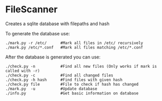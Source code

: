 # FileScanner

Creates a sqlite database with filepaths and hash

To generate the database use:
```
./mark.py -r /etc/      #Mark all files in /etc/ recursively
./mark.py /etc/*.conf   #Mark all files matching /etc/*.conf 
```

After the database is generated you can use:
```
./check.py -n           #Find all new files (Only works if mark is called with -r)
./check.py -c           #Find all changed files
./check.py -h hash      #Find files with given hash
./check.py file         #File to check if hash has changed
./mark.py  -u           #Update database
./info.py               #Get basic information on database
```